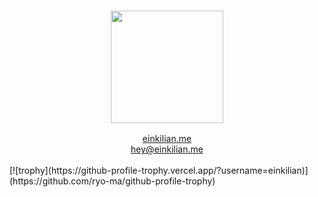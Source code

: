 <h3 align="center">

   <a href="https://discord.com/users/354007823157297153/"><img src="https://lanyard.cnrad.dev/api/354007823157297153?bg=0d1117" height="180" width="auto"></a>
     <br> 
</h3>
<div align="center">
    <a href="https://einkilian.me">einkilian.me</a><br>
    <a href="mailto:hey@einkilian.me">hey@einkilian.me</a>
</div>

<br/>
[![trophy](https://github-profile-trophy.vercel.app/?username=einkilian)](https://github.com/ryo-ma/github-profile-trophy)
